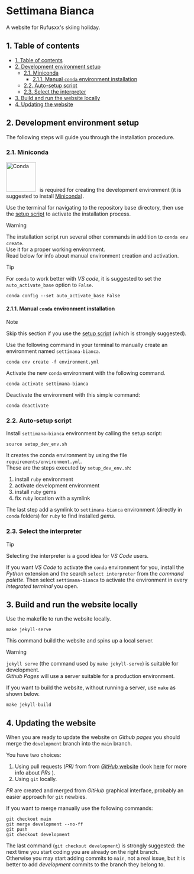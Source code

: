 # Settimana Bianca <!-- omit in toc -->

A website for Rufusxx's skiing holiday.

## 1. Table of contents

- [1. Table of contents](#1-table-of-contents)
- [2. Development environment setup](#2-development-environment-setup)
  - [2.1. Miniconda](#21-miniconda)
    - [2.1.1. Manual `conda` environment installation](#211-manual-conda-environment-installation)
  - [2.2. Auto-setup script](#22-auto-setup-script)
  - [2.3. Select the interpreter](#23-select-the-interpreter)
- [3. Build and run the website locally](#3-build-and-run-the-website-locally)
- [4. Updating the website](#4-updating-the-website)

## 2. Development environment setup

The following steps will guide you through the installation procedure.

### 2.1. Miniconda

[<img src="https://upload.wikimedia.org/wikipedia/commons/thumb/e/ea/Conda_logo.svg/320px-Conda_logo.svg.png" alt="Conda" width="80"/>](https://docs.conda.io/en/latest/) &thinsp; is required for creating the development environment (it is suggested to install [Miniconda](https://docs.conda.io/en/latest/miniconda.html)).

Use the terminal for navigating to the repository base directory, then use the [setup script](#22-auto-setup-script) to activate the installation process.

> [!WARNING]
> The installation script run several other commands in addition to `conda env create`.  
> Use it for a proper working environment.  
> Read below for info about manual environment creation and activation.

> [!TIP]
> For `conda` to work better with _VS code_, it is suggested to set the `auto_activate_base` option to `False`.
> 
> ```
> conda config --set auto_activate_base False
> ```

#### 2.1.1. Manual `conda` environment installation

> [!NOTE]
> Skip this section if you use the [setup script](#22-auto-setup-script) (which is strongly suggested).

Use the following command in your terminal to manually create an environment named `settimana-bianca`.

```
conda env create -f environment.yml
```

Activate the new `conda`  environment with the following command.

```
conda activate settimana-bianca
```

Deactivate the environment with this simple command:

```
conda deactivate
```

### 2.2. Auto-setup script
Install `settimana-bianca` environment by calling the setup script:

```
source setup_dev_env.sh
```

It creates the conda environment by using the file `requirements/environment.yml`.  
These are the steps executed by `setup_dev_env.sh`:
1. install `ruby` environment
2. activate development environment
3. install `ruby` gems
4. fix `ruby` location with a symlink

The last step add a symlink to `settimana-bianca` environment (directly in `conda` folders) for `ruby` to find installed _gems_.

### 2.3. Select the interpreter

> [!TIP]
> Selecting the interpreter is a good idea for _VS Code_ users.

If you want _VS Code_ to activate the `conda` environment for you, install the _Python_ extension and the search `select interpreter` from the _command palette_.
Then select `settimana-bianca` to activate the environment in every _integrated terminal_ you open.

## 3. Build and run the website locally

Use the makefile to run the website locally.

```
make jekyll-serve
```

This command build the website and spins up a local server.

> [!WARNING]
> `jekyll serve` (the command used by `make jekyll-serve`) is suitable for development.  
> _Github Pages_ will use a server suitable for a production environment.

If you want to build the website, without running a server, use `make` as shown below.

```
make jekyll-build
```

## 4. Updating the website

When you are ready to update the website on _Github pages_ you should merge the `development` branch into the `main` branch.

You have two choices:

1. Using pull requests (_PR)_ from from [_GitHub_ website](https://github.com/rufusxx/settimana_bianca/pulls) (look [here](https://docs.github.com/en/pull-requests/collaborating-with-pull-requests/proposing-changes-to-your-work-with-pull-requests/about-pull-requests) for more info about _PRs_ ).
2. Using `git` locally.

_PR_ are created and merged from _GitHub_ graphical interface, probably an easier approach for `git` newbies.

If you want to merge manually use the following commands:

```
git checkout main
git merge development --no-ff
git push
git checkout development
```

The last command (`git checkout development`) is strongly suggested: the next time you start coding you are already on the right branch.  
Otherwise you may start adding commits to `main`, not a real issue, but it is better to add _development_ commits to the branch they belong to.

